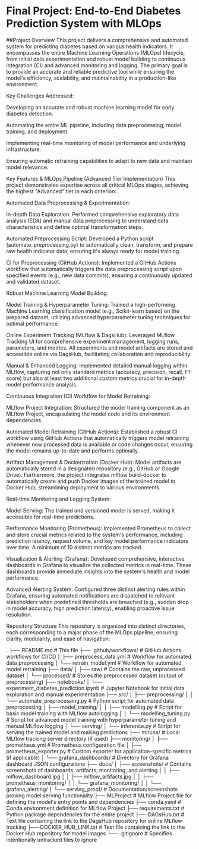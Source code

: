 # Final Project: End-to-End Diabetes Prediction System with MLOps
##Project Overview
This project delivers a comprehensive and automated system for predicting diabetes based on various health indicators. It encompasses the entire Machine Learning Operations (MLOps) lifecycle, from initial data experimentation and robust model building to continuous integration (CI) and advanced monitoring and logging. The primary goal is to provide an accurate and reliable predictive tool while ensuring the model's efficiency, scalability, and maintainability in a production-like environment.

Key Challenges Addressed:

Developing an accurate and robust machine learning model for early diabetes detection.

Automating the entire ML pipeline, including data preprocessing, model training, and deployment.

Implementing real-time monitoring of model performance and underlying infrastructure.

Ensuring automatic retraining capabilities to adapt to new data and maintain model relevance.

Key Features & MLOps Pipeline (Advanced Tier Implementation)
This project demonstrates expertise across all critical MLOps stages, achieving the highest "Advanced" tier in each criterion:

Automated Data Preprocessing & Experimentation:

In-depth Data Exploration: Performed comprehensive exploratory data analysis (EDA) and manual data preprocessing to understand data characteristics and define optimal transformation steps.

Automated Preprocessing Script: Developed a Python script (automate_preprocessing.py) to automatically clean, transform, and prepare raw health indicator data, ensuring it's always ready for model training.

CI for Preprocessing (GitHub Actions): Implemented a GitHub Actions workflow that automatically triggers the data preprocessing script upon specified events (e.g., new data commits), ensuring a continuously updated and validated dataset.

Robust Machine Learning Model Building:

Model Training & Hyperparameter Tuning: Trained a high-performing Machine Learning classification model (e.g., Scikit-learn based) on the prepared dataset, utilizing advanced hyperparameter tuning techniques for optimal performance.

Online Experiment Tracking (MLflow & DagsHub): Leveraged MLflow Tracking UI for comprehensive experiment management, logging runs, parameters, and metrics. All experiments and model artifacts are stored and accessible online via DagsHub, facilitating collaboration and reproducibility.

Manual & Enhanced Logging: Implemented detailed manual logging within MLflow, capturing not only standard metrics (accuracy, precision, recall, F1-score) but also at least two additional custom metrics crucial for in-depth model performance analysis.

Continuous Integration (CI) Workflow for Model Retraining:

MLflow Project Integration: Structured the model training component as an MLflow Project, encapsulating the model code and its environment dependencies.

Automated Model Retraining (GitHub Actions): Established a robust CI workflow using GitHub Actions that automatically triggers model retraining whenever new processed data is available or code changes occur, ensuring the model remains up-to-date and performs optimally.

Artifact Management & Dockerization (Docker Hub): Model artifacts are automatically stored in a designated repository (e.g., GitHub or Google Drive). Furthermore, the project integrates mlflow build-docker to automatically create and push Docker images of the trained model to Docker Hub, streamlining deployment to various environments.

Real-time Monitoring and Logging System:

Model Serving: The trained and versioned model is served, making it accessible for real-time predictions.

Performance Monitoring (Prometheus): Implemented Prometheus to collect and store crucial metrics related to the system's performance, including prediction latency, request volume, and key model performance indicators over time. A minimum of 10 distinct metrics are tracked.

Visualization & Alerting (Grafana): Developed comprehensive, interactive dashboards in Grafana to visualize the collected metrics in real-time. These dashboards provide immediate insights into the system's health and model performance.

Advanced Alerting System: Configured three distinct alerting rules within Grafana, ensuring automated notifications are dispatched to relevant stakeholders when predefined thresholds are breached (e.g., sudden drop in model accuracy, high prediction latency), enabling proactive issue resolution.

Repository Structure
This repository is organized into distinct directories, each corresponding to a major phase of the MLOps pipeline, ensuring clarity, modularity, and ease of navigation:

.
├── README.md                                 # This file
├── .github/workflows/                        # GitHub Actions workflows for CI/CD
│   ├── preprocess_data.yml                   # Workflow for automated data preprocessing
│   └── retrain_model.yml                     # Workflow for automated model retraining
├── data/
│   ├── raw/                                  # Contains the raw, unprocessed dataset
│   └── processed/                            # Stores the preprocessed dataset (output of preprocessing)
├── notebooks/
│   └── experiment_diabetes_prediction.ipynb  # Jupyter Notebook for initial data exploration and manual experimentation
├── src/
│   ├── preprocessing/
│   │   └── automate_preprocessing.py         # Python script for automated data preprocessing
│   ├── model_training/
│   │   ├── modelling.py                      # Script for basic model training with MLflow autologging
│   │   └── modelling_tuning.py               # Script for advanced model training with hyperparameter tuning and manual MLflow logging
│   └── serving/
│       └── inference.py                      # Script for serving the trained model and making predictions
├── mlruns/                                   # Local MLflow tracking server directory (if used)
├── monitoring/
│   ├── prometheus.yml                        # Prometheus configuration file
│   ├── prometheus_exporter.py                # Custom exporter for application-specific metrics (if applicable)
│   └── grafana_dashboards/                   # Directory for Grafana dashboard JSON configurations
├── docs/
│   ├── screenshots/                          # Contains screenshots of dashboards, artifacts, monitoring, and alerting
│   │   ├── mlflow_dashboard.jpg
│   │   ├── mlflow_artifacts.jpg
│   │   ├── prometheus_monitoring/
│   │   └── grafana_monitoring/
│   │   └── grafana_alerting/
│   └── serving_proof/                        # Documentation/screenshots proving model serving functionality
├── MLProject                                 # MLflow Project file for defining the model's entry points and dependencies
├── conda.yaml                                # Conda environment definition for MLflow Project
├── requirements.txt                          # Python package dependencies for the entire project
├── DAGsHub.txt                               # Text file containing the link to the DagsHub repository for online MLflow tracking
├── DOCKER_HUB_LINK.txt                       # Text file containing the link to the Docker Hub repository for model images
└── .gitignore                                # Specifies intentionally untracked files to ignore

